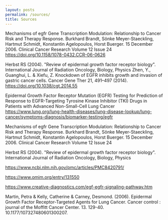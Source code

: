 ```yaml
---
layout: posts
permalink: /sources/
title: Sources
---
```


Mechanisms of egfr Gene Transcription Modulation: Relationship to Cancer Risk and Therapy Response. Burkhard Brandt, Sönke Meyer-Staeckling, Hartmut Schmidt, Konstantin Agelopoulos, Horst Buerger. 15 December 2006. Clinical Cancer Research Volume 12 Issue 24 
https://doi.org/10.1158/1078-0432.CCR-06-0626

Herbst RS (2004). "Review of epidermal growth factor receptor biology". International Journal of Radiation Oncology, Biology, Physics
Zhen, Y., Guanghui, L. & Xiefu, Z. Knockdown of EGFR inhibits growth and invasion of gastric cancer cells. Cancer Gene Ther 21, 491–497 (2014). https://doi.org/10.1038/cgt.2014.55


​​Epidermal Growth Factor Receptor Mutation (EGFR) Testing for Prediction of Response to EGFR-Targeting Tyrosine Kinase Inhibitor (TKI) Drugs in Patients with Advanced Non-Small-Cell Lung Cancer
https://www.lung.org/lung-health-diseases/lung-disease-lookup/lung-cancer/symptoms-diagnosis/biomarker-testing/egfr


Mechanisms of egfr Gene Transcription Modulation: Relationship to Cancer Risk and Therapy Response. Burkhard Brandt, Sönke Meyer-Staeckling, Hartmut Schmidt, Konstantin Agelopoulos, Horst Buerger. 15 December 2006. Clinical Cancer Research Volume 12 Issue 24


Herbst RS (2004). "Review of epidermal growth factor receptor biology". International Journal of Radiation Oncology, Biology, Physics


https://www.ncbi.nlm.nih.gov/pmc/articles/PMC8420791/


https://www.omim.org/entry/131550


https://www.creative-diagnostics.com/egf-egfr-signaling-pathway.htm

Martin, Petra & Kelly, Catherine & Carney, Desmond. (2006). Epidermal Growth Factor Receptor-Targeted Agents for Lung Cancer. Cancer control : journal of the Moffitt Cancer Center. 13. 129-40. 10.1177/107327480601300207. 